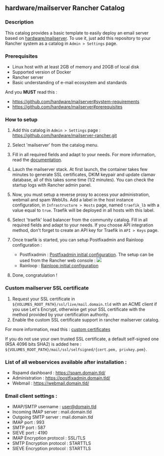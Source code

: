 ## hardware/mailserver Rancher Catalog

### Description

This catalog provides a basic template to easily deploy an email server based on [hardware/mailserver](https://github.com/hardware/mailserver). To use it, just add this repository to your Rancher system as a catalog in `Admin > Settings` page.

### Prerequisites

* Linux host with at least 2GB of memory and 20GB of local disk
* Supported version of Docker
* Rancher server
* Basic understanding of e-mail ecosystem and standards

And you **MUST** read this :

* https://github.com/hardware/mailserver#system-requirements
* https://github.com/hardware/mailserver#prerequisites


### How to setup

1. Add this catalog in `Admin > Settings` page : https://github.com/hardware/mailserver-rancher.git

2. Select 'mailserver' from the catalog menu.

3. Fill in all required fields and adapt to your needs. For more information, read the [documentation](https://github.com/hardware/mailserver).

4. Lauch the mailserver stack. At first launch, the container takes few minutes to generate SSL certificates, DKIM keypair and update clamav database, all of this takes some time (1/2 minutes). You can check the startup logs with Rancher admin panel.

5. Now, you must setup a reverse proxy to access your administration, webmail and spam WebUIs. Add a label in the host instance configuration, in `Infrastructure > Hosts` page, named `traefik_lb` with a value equal to `true`. Traefik will be deployed in all hosts with this label.

6. Select 'traefik' load balancer from the community catalog. Fill in all required fields and adapt to your needs. If you choose API integration method, don't forget to create an API key for Traefik in `API > Keys` page.

7. Once traefik is started, you can setup Postfixadmin and Rainloop configuration :
    * Postfixadmin : [Postfixadmin initial configuration](https://github.com/hardware/mailserver/wiki/Postfixadmin-initial-configuration). The setup can be used from the Rancher web console :
    ![](https://i.imgur.com/9fVKVPd.png)
    * Rainloop : [Rainloop initial configuration](https://github.com/hardware/mailserver/wiki/Rainloop-initial-configuration)

8. Done, congratulation !

### Custom mailserver SSL certificate

1. Request your SSL certificate in `${VOLUMES_ROOT_PATH}/ssl/live/mail.domain.tld` with an ACME client if you use Let's Encrypt, otherwise get your SSL certificate with the method provided by your certification authority.
2. Enable the custom SSL certificate support in rancher mailserver catalog.

For more information, read this : [custom certificates](https://github.com/hardware/mailserver/blob/master/README.md#custom-certificates)

If you do not use your own trusted SSL certificate, a default self-signed one (RSA 4096 bits SHA2) is added here : `${VOLUMES_ROOT_PATH}/mail/ssl/selfsigned/{cert.pem, privkey.pem}`.

### List of all webservices available after installation :

* Rspamd dashboard : https://spam.domain.tld/
* Administration : https://postfixadmin.domain.tld/
* Webmail : https://webmail.domain.tld/

### Email client settings :

* IMAP/SMTP username : user@domain.tld
* Incoming IMAP server : mail.domain.tld
* Outgoing SMTP server : mail.domain.tld
* IMAP port : 993
* SMTP port : 587
* SIEVE port : 4190
* IMAP Encryption protocol : SSL/TLS
* SMTP Encryption protocol : STARTTLS
* SIEVE Encryption protocol : STARTTLS
